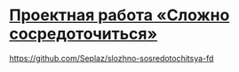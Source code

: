 # [Проектная работа «Сложно сосредоточиться»](https://github.com/Seplaz/slozhno-sosredotochitsya-fd)

https://github.com/Seplaz/slozhno-sosredotochitsya-fd